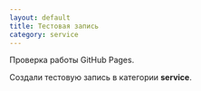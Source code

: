 ```yaml
---
layout: default
title: Тестовая запись
category: service
---
```


Проверка работы GitHub Pages.

<!--more-->

Создали тестовую запись в категории **service**.
